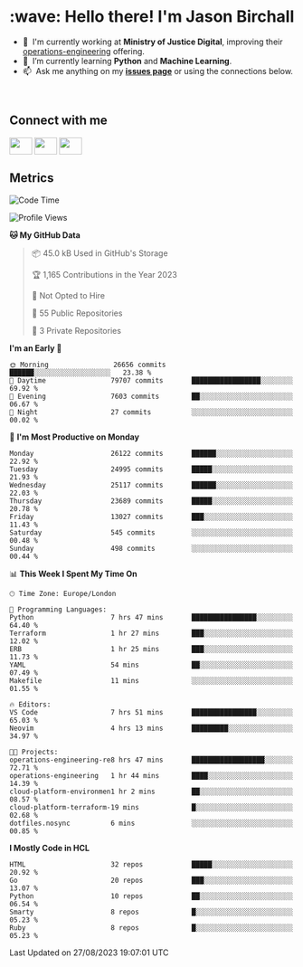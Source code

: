 <h1 align="left" id="jason-title">:wave: Hello there! I'm Jason Birchall</h1>

- :office: &nbsp;I'm currently working at **Ministry of Justice Digital**, improving their [operations-engineering](https://github.com/ministryofjustice/operations-engineering) offering.
- :seedling: &nbsp;I’m currently learning **Python** and **Machine Learning**.
- :mailbox: &nbsp;Ask me anything on my **[issues page]** or using the connections below.


<br>

<h2>Connect with me</h2>
<p>
<a href="https://twitter.com/jsonBirchall" target="blank"><img align="center" src="https://cdn.jsdelivr.net/npm/simple-icons@3.0.1/icons/twitter.svg" alt="" height="30" width="40" /></a>
<a href="https://keybase.io/json0" target="blank"><img align="center" src="https://cdn.jsdelivr.net/npm/simple-icons@3.0.1/icons/keybase.svg" alt="" height="30" width="40" /></a>
<a href="https://www.reddit.com/user/kakorate" target="blank"><img align="center" src="https://cdn.jsdelivr.net/npm/simple-icons@3.0.1/icons/reddit.svg" alt="" height="30" width="40" /></a>
</p>

<h2>Metrics</h2>

<!--START_SECTION:waka-->
![Code Time](http://img.shields.io/badge/Code%20Time-1%2C192%20hrs%2036%20mins-blue)

![Profile Views](http://img.shields.io/badge/Profile%20Views-0-blue)

**🐱 My GitHub Data** 

> 📦 45.0 kB Used in GitHub's Storage 
 > 
> 🏆 1,165 Contributions in the Year 2023
 > 
> 🚫 Not Opted to Hire
 > 
> 📜 55 Public Repositories 
 > 
> 🔑 3 Private Repositories 
 > 
**I'm an Early 🐤** 

```text
🌞 Morning                26656 commits       ██████░░░░░░░░░░░░░░░░░░░   23.38 % 
🌆 Daytime                79707 commits       █████████████████░░░░░░░░   69.92 % 
🌃 Evening                7603 commits        ██░░░░░░░░░░░░░░░░░░░░░░░   06.67 % 
🌙 Night                  27 commits          ░░░░░░░░░░░░░░░░░░░░░░░░░   00.02 % 
```
📅 **I'm Most Productive on Monday** 

```text
Monday                   26122 commits       ██████░░░░░░░░░░░░░░░░░░░   22.92 % 
Tuesday                  24995 commits       █████░░░░░░░░░░░░░░░░░░░░   21.93 % 
Wednesday                25117 commits       ██████░░░░░░░░░░░░░░░░░░░   22.03 % 
Thursday                 23689 commits       █████░░░░░░░░░░░░░░░░░░░░   20.78 % 
Friday                   13027 commits       ███░░░░░░░░░░░░░░░░░░░░░░   11.43 % 
Saturday                 545 commits         ░░░░░░░░░░░░░░░░░░░░░░░░░   00.48 % 
Sunday                   498 commits         ░░░░░░░░░░░░░░░░░░░░░░░░░   00.44 % 
```


📊 **This Week I Spent My Time On** 

```text
🕑︎ Time Zone: Europe/London

💬 Programming Languages: 
Python                   7 hrs 47 mins       ████████████████░░░░░░░░░   64.40 % 
Terraform                1 hr 27 mins        ███░░░░░░░░░░░░░░░░░░░░░░   12.02 % 
ERB                      1 hr 25 mins        ███░░░░░░░░░░░░░░░░░░░░░░   11.73 % 
YAML                     54 mins             ██░░░░░░░░░░░░░░░░░░░░░░░   07.49 % 
Makefile                 11 mins             ░░░░░░░░░░░░░░░░░░░░░░░░░   01.55 % 

🔥 Editors: 
VS Code                  7 hrs 51 mins       ████████████████░░░░░░░░░   65.03 % 
Neovim                   4 hrs 13 mins       █████████░░░░░░░░░░░░░░░░   34.97 % 

🐱‍💻 Projects: 
operations-engineering-re8 hrs 47 mins       ██████████████████░░░░░░░   72.71 % 
operations-engineering   1 hr 44 mins        ████░░░░░░░░░░░░░░░░░░░░░   14.39 % 
cloud-platform-environmen1 hr 2 mins         ██░░░░░░░░░░░░░░░░░░░░░░░   08.57 % 
cloud-platform-terraform-19 mins             █░░░░░░░░░░░░░░░░░░░░░░░░   02.68 % 
dotfiles.nosync          6 mins              ░░░░░░░░░░░░░░░░░░░░░░░░░   00.85 % 
```

**I Mostly Code in HCL** 

```text
HTML                     32 repos            █████░░░░░░░░░░░░░░░░░░░░   20.92 % 
Go                       20 repos            ███░░░░░░░░░░░░░░░░░░░░░░   13.07 % 
Python                   10 repos            ██░░░░░░░░░░░░░░░░░░░░░░░   06.54 % 
Smarty                   8 repos             █░░░░░░░░░░░░░░░░░░░░░░░░   05.23 % 
Ruby                     8 repos             █░░░░░░░░░░░░░░░░░░░░░░░░   05.23 % 
```




 Last Updated on 27/08/2023 19:07:01 UTC
<!--END_SECTION:waka-->

<!-- links -->

[issues page]: https://github.com/jasonBirchall/jasonBirchall/issues "jasonBirchall/issues"
